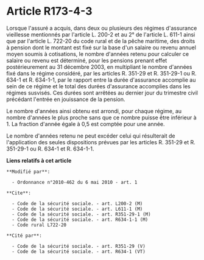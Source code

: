# Article R173-4-3

Lorsque l'assuré a acquis, dans deux ou plusieurs des régimes d'assurance vieillesse mentionnés par l'article L. 200-2 et au
2° de l'article L. 611-1 ainsi que par l'article L. 722-20 du code rural et de la pêche maritime, des droits à pension dont
le montant est fixé sur la base d'un salaire ou revenu annuel moyen soumis à cotisations, le nombre d'années retenu pour
calculer ce salaire ou revenu est déterminé, pour les pensions prenant effet postérieurement au 31 décembre 2003, en
multipliant le nombre d'années fixé dans le régime considéré, par les articles R. 351-29 et R. 351-29-1 ou R. 634-1 et R.
634-1-1, par le rapport entre la durée d'assurance accomplie au sein de ce régime et le total des durées d'assurance
accomplies dans les régimes susvisés. Ces durées sont arrêtées au dernier jour du trimestre civil précédant l'entrée en
jouissance de la pension.

Le nombre d'années ainsi obtenu est arrondi, pour chaque régime, au nombre d'années le plus proche sans que ce nombre puisse
être inférieur à 1. La fraction d'année égale à 0,5 est comptée pour une année.

Le nombre d'années retenu ne peut excéder celui qui résulterait de l'application des seules dispositions prévues par les
articles R. 351-29 et R. 351-29-1 ou R. 634-1 et R. 634-1-1.

**Liens relatifs à cet article**

	**Modifié par**:

	  - Ordonnance n°2010-462 du 6 mai 2010 - art. 1

	**Cite**:

	  - Code de la sécurité sociale. - art. L200-2 (M)
	  - Code de la sécurité sociale. - art. L611-1 (M)
	  - Code de la sécurité sociale. - art. R351-29-1 (M)
	  - Code de la sécurité sociale. - art. R634-1-1 (M)
	  - Code rural L722-20

	**Cité par**:

	  - Code de la sécurité sociale. - art. R351-29 (V)
	  - Code de la sécurité sociale. - art. R634-1 (VT)
